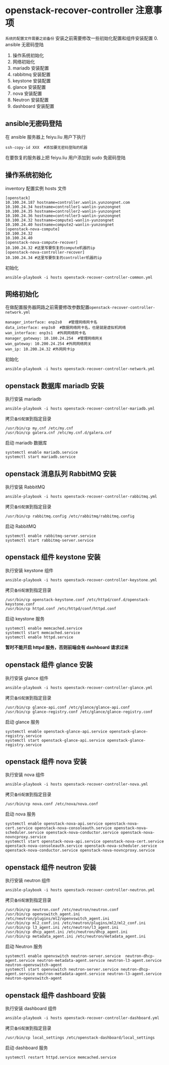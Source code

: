 # openstack-recover-controller 注意事项
`系统的配置文件需要之前备份`
安装之前需要修改一些初始化配置和组件安装配置
0. ansible 无密码登陆
1. 操作系统初始化
2. 网络初始化
3. mariadb 安装配置
4. rabbitmq 安装配置
5. keystone 安装配置
6. glance 安装配置
7. nova 安装配置
8. Neutron 安装配置
9. dashboard 安装配置

## ansible无密码登陆
在 ansible 服务器上 feiyu.liu 用户下执行

	ssh-copy-id XXX  #添加要无密码登陆的机器
在要恢复的服务器上把 feiyu.liu 用户添加到 sudo 免密码登陆

## 操作系统初始化
inventory 配置实例 hosts 文件

	[openstack]
	10.100.24.187 hostname=controller.wanlin.yunzongnet.com
    10.100.24.34 hostname=controller1-wanlin-yunzongnet
    10.100.24.35 hostname=controller2-wanlin-yunzongnet
    10.100.24.36 hostname=controller3-wanlin-yunzongnet
    10.100.24.32 hostname=compute1-wanlin-yunzongnet
    10.100.24.40 hostname=compute2-wanlin-yunzongnet
    [openstack-nova-compute]
    10.100.24.32
    10.100.24.40
    [openstack-nova-compute-recover]
    10.100.24.32 #这里写要恢复的compute机器的ip
    [openstack-nova-controller-recover]
    10.100.24.34 #这里写要恢复的controller机器的ip

初始化

	ansible-playbook -i hosts openstack-recover-controller-common.yml

## 网络初始化

在做配置服务器网路之前需要修改参数配置`openstack-recover-controller-network.yml`

```
manager_interface: enp2s0   #管理网络网卡名
data_interface: enp3s0  #数据网络网卡名，也是就是虚拟机网络
wan_interface: enp3s1  #外网网络网卡名
manager_gateway: 10.100.24.254  #管理网络网关
wan_gateway: 10.200.24.254 #外网网络网关
wan_ip: 10.200.24.32 #外网网卡ip
```
初始化

	ansible-playbook -i hosts openstack-recover-controller-network.yml

## openstack 数据库 mariadb 安装
执行安装 mariadb

	ansible-playbook -i hosts openstack-recover-controller-mariadb.yml
拷贝`备份配置`到指定目录

	/usr/bin/cp my.cnf /etc/my.cnf
	/usr/bin/cp galera.cnf /etc/my.cnf.d/galera.cnf
启动 mariadb 数据库

	systemctl enable mariadb.service 
	systemctl start mariadb.service

## openstack 消息队列 RabbitMQ 安装
执行安装 RabbitMQ
	
	ansible-playbook -i hosts openstack-recover-controller-rabbitmq.yml
拷贝`备份配置`到指定目录

	/usr/bin/cp rabbitmq.config /etc/rabbitmq/rabbitmq.config
启动 RabbitMQ

	systemctl enable rabbitmq-server.service
	systemctl start rabbitmq-server.service

## openstack 组件 keystone 安装
执行安装 keystone 组件

	ansible-playbook -i hosts openstack-recover-controller-keystone.yml
拷贝`备份配置`到指定目录

	/usr/bin/cp openstack-keystone.conf /etc/httpd/conf.d/openstack-keystone.conf
	/usr/bin/cp httpd.conf /etc/httpd/conf/httpd.conf
启动 keystone 服务

	systemctl enable memcached.service
	systemctl start memcached.service
	systemctl enable httpd.service
**暂时不能开启 httpd 服务，否则前端会有 dashboard 请求过来**

## openstack 组件 glance 安装
执行安装 glance 组件

	ansible-playbook -i hosts openstack-recover-controller-glance.yml
拷贝`备份配置`到指定目录

	/usr/bin/cp glance-api.conf /etc/glance/glance-api.conf
	/usr/bin/cp glance-registry.conf /etc/glance/glance-registry.conf
启动 glance 服务

	systemctl enable openstack-glance-api.service openstack-glance-registry.service
	systemctl start openstack-glance-api.service openstack-glance-registry.service

## openstack 组件 nova 安装

执行安装 nova 组件

	ansible-playbook -i hosts openstack-recover-controller-nova.yml
	
拷贝`备份配置`到指定目录

	/usr/bin/cp nova.conf /etc/nova/nova.conf
	
启动 nova 服务

	systemctl enable openstack-nova-api.service openstack-nova-cert.service openstack-nova-consoleauth.service openstack-nova-scheduler.service openstack-nova-conductor.service openstack-nova-novncproxy.service
	systemctl start openstack-nova-api.service openstack-nova-cert.service openstack-nova-consoleauth.service openstack-nova-scheduler.service openstack-nova-conductor.service openstack-nova-novncproxy.service

## openstack 组件 neutron 安装

执行安装 neutron 组件

	ansible-playbook -i hosts openstack-recover-controller-neutron.yml
拷贝`备份配置`到指定目录 

	/usr/bin/cp neutron.conf /etc/neutron/neutron.conf
	/usr/bin/cp openvswitch_agent.ini /etc/neutron/plugins/ml2/openvswitch_agent.ini
	/usr/bin/cp ml2_conf.ini /etc/neutron/plugins/ml2/ml2_conf.ini
	/usr/bin/cp l3_agent.ini /etc/neutron/l3_agent.ini
	/usr/bin/cp dhcp_agent.ini /etc/neutron/dhcp_agent.ini
	/usr/bin/cp metadata_agent.ini /etc/neutron/metadata_agent.ini
启动 Neutron 服务

	systemctl enable openvswitch neutron-server.service  neutron-dhcp-agent.service neutron-metadata-agent.service neutron-l3-agent.service neutron-openvswitch-agent
	systemctl start openvswitch neutron-server.service neutron-dhcp-agent.service neutron-metadata-agent.service neutron-l3-agent.service neutron-openvswitch-agent

## openstack 组件 dashboard 安装
执行安装 dashboard 组件

	ansible-playbook -i hosts openstack-recover-controller-dashboard.yml

拷贝`备份配置`到指定目录 

	/usr/bin/cp local_settings /etc/openstack-dashboard/local_settings
	
启动 dashboard 服务

	systemctl restart httpd.service memcached.service






